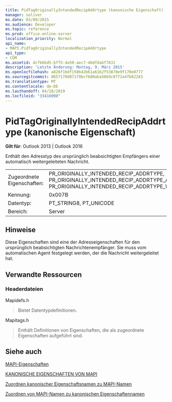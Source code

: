 ```yaml
---
title: PidTagOriginallyIntendedRecipAddrtype (kanonische Eigenschaft)
manager: soliver
ms.date: 03/09/2015
ms.audience: Developer
ms.topic: reference
ms.prod: office-online-server
localization_priority: Normal
api_name:
- MAPI.PidTagOriginallyIntendedRecipAddrtype
api_type:
- COM
ms.assetid: dcfb6bd5-bff5-4a50-aec7-4bdfdabf7631
description: 'Letzte Änderung: Montag, 9. März 2015'
ms.openlocfilehash: a826f1bdf150b42b61a61b2f53870e9f170e0777
ms.sourcegitcommit: 8657170d071f9bcf680aba50b9c07f2a4fb82283
ms.translationtype: MT
ms.contentlocale: de-DE
ms.lasthandoff: 04/28/2019
ms.locfileid: "33416090"
---
```

# <a name="pidtagoriginallyintendedrecipaddrtype-canonical-property"></a>PidTagOriginallyIntendedRecipAddrtype (kanonische Eigenschaft)

  
  
**Gilt für**: Outlook 2013 | Outlook 2016 
  
Enthält den Adresstyp des ursprünglich beabsichtigten Empfängers einer automatisch weitergeleiteten Nachricht.
  
|||
|:-----|:-----|
|Zugeordnete Eigenschaften:  <br/> |PR_ORIGINALLY_INTENDED_RECIP_ADDRTYPE, PR_ORIGINALLY_INTENDED_RECIP_ADDRTYPE_A, PR_ORIGINALLY_INTENDED_RECIP_ADDRTYPE_W  <br/> |
|Kennung:  <br/> |0x007B  <br/> |
|Datentyp:  <br/> |PT_STRING8, PT_UNICODE  <br/> |
|Bereich:  <br/> |Server  <br/> |
   
## <a name="remarks"></a>Hinweise

Diese Eigenschaften sind eine der Adresseigenschaften für den ursprünglich beabsichtigten Nachrichtenempfänger. Sie muss vom automatischen Agent festgelegt werden, der die Nachricht weitergeleitet hat.
  
## <a name="related-resources"></a>Verwandte Ressourcen

### <a name="header-files"></a>Headerdateien

Mapidefs.h
  
> Bietet Datentypdefinitionen.
    
Mapitags.h
  
> Enthält Definitionen von Eigenschaften, die als zugeordnete Eigenschaften aufgeführt sind.
    
## <a name="see-also"></a>Siehe auch



[MAPI-Eigenschaften](mapi-properties.md)
  
[KANONISCHE EIGENSCHAFTEN VON MAPI](mapi-canonical-properties.md)
  
[Zuordnen kanonischer Eigenschaftsnamen zu MAPI-Namen](mapping-canonical-property-names-to-mapi-names.md)
  
[Zuordnen von MAPI-Namen zu kanonischen Eigenschaftennamen](mapping-mapi-names-to-canonical-property-names.md)

